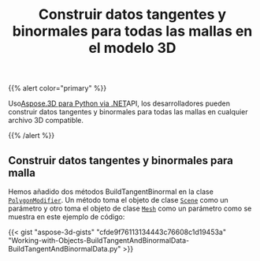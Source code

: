 ﻿---
title: Construir datos tangentes y binormales para todas las mallas en el modelo 3D
type: docs
weight: 10
url: /es/python-net/build-tangent-and-binormal-data-for-all-meshes-in-3d-model/
description: Usando Aspose.3D para Python via .NET API, los desarrolladores pueden construir datos tangentes y binormales para todas las mallas en cualquier archivo 3D compatible.
---
{{% alert color="primary" %}}

Uso[Aspose.3D para Python via .NET](http://products.aspose.com/3d/net)API, los desarrolladores pueden construir datos tangentes y binormales para todas las mallas en cualquier archivo 3D compatible.

{{% /alert %}}
## **Construir datos tangentes y binormales para malla**
Hemos añadido dos métodos BuildTangentBinormal en la clase [`PolygonModifier`](https://reference.aspose.com/3d/net/aspose.threed.entities/polygonmodifier). Un método toma el objeto de clase [`Scene`](https://reference.aspose.com/3d/net/aspose.threed/scene) como un parámetro y otro toma el objeto de clase [`Mesh`](https://reference.aspose.com/3d/net/aspose.threed.entities/mesh) como un parámetro como se muestra en este ejemplo de código:

{{< gist "aspose-3d-gists" "cfde9f76113134443c76608c1d19453a" "Working-with-Objects-BuildTangentAndBinormalData-BuildTangentAndBinormalData.py" >}}
